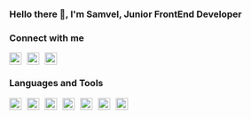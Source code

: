 ### Hello there 👋, I'm Samvel, Junior FrontEnd Developer

### Connect with me

[<img align="left" alt="Telegram" style="width: 22px; margin-right: 10px;" src="https://cdn.jsdelivr.net/npm/simple-icons@v3/icons/telegram.svg" />][telegram]
[<img align="left" alt="VK" style="width: 22px; margin-right: 10px;" src="https://cdn.jsdelivr.net/npm/simple-icons@v3/icons/vk.svg" />][vk]
[<img alt="Gmail" style="width: 22px; margin-right: 10px;" src="https://cdn.jsdelivr.net/npm/simple-icons@v3/icons/gmail.svg" />][gmail]


### Languages and Tools

<img align="left" alt="Gmail" style="width: 22px; margin-right: 10px;" src="https://cdn.jsdelivr.net/npm/simple-icons@v3/icons/vue-dot-js.svg" />
<img align="left" alt="Gmail" style="width: 22px; margin-right: 10px;" src="https://cdn.jsdelivr.net/npm/simple-icons@v3/icons/javascript.svg" />
<img align="left" alt="Gmail" style="width: 22px; margin-right: 10px;" src="https://cdn.jsdelivr.net/npm/simple-icons@v3/icons/typescript.svg" />
<img align="left" alt="Gmail" style="width: 22px; margin-right: 10px;" src="https://cdn.jsdelivr.net/npm/simple-icons@v3/icons/html5.svg" />
<img align="left" alt="Gmail" style="width: 22px; margin-right: 10px;" src="https://cdn.jsdelivr.net/npm/simple-icons@v3/icons/sass.svg" />
<img align="left" alt="Gmail" style="width: 22px; margin-right: 10px;" src="https://cdn.jsdelivr.net/npm/simple-icons@v3/icons/webstorm.svg" />
<img align="left" alt="Gmail" style="width: 22px; margin-right: 10px;" src="https://cdn.jsdelivr.net/npm/simple-icons@v3/icons/figma.svg" />


[telegram]: https://t.me/somewell_sg
[vk]: https://vk.com/somewell_sg
[gmail]: mailto:somewell1212@gmail.com
